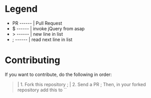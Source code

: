 # Legend
* PR ------ | Pull Request
* $  ------ | invoke jQuery from asap
* \>  ------ | new line in list
* ;  ------ | read next line in list
# Contributing
If you want to contribute, do the following in order:
>  | 1. Fork this repository ;
>  | 2. Send a PR ;
Then, in your forked repository add this to `` 

